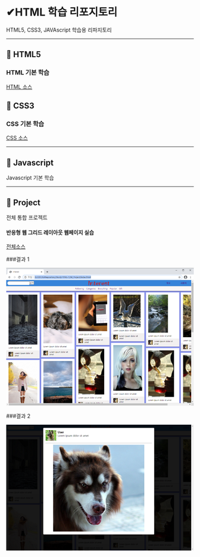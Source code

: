 # ✔HTML 학습 리포지토리
HTML5, CSS3, JAVAscript 학습용 리파지토리
___ 

## 🔸 HTML5 


### HTML 기본 학습
[HTML 소스](https://github.com/JaehyeonHeo/StudyHTML/tree/main/01_HTML)

## 🔸 CSS3 
### CSS 기본 학습
[CSS 소스](https://github.com/JaehyeonHeo/StudyHTML/tree/main/02_CSS)

___
## 🔸 Javascript
Javascript 기본 학습 

___
## 🔸 Project
전체 통합 프로젝트 

#### 반응형 웹 그리드 레이아웃 웹페이지 실습
[전체소스](https://github.com/JaehyeonHeo/StudyHTML/blob/main/04_Project/index.html)

###결과 1

![결과 1](https://github.com/JaehyeonHeo/StudyHTML/blob/main/ref_images/main.png "전체레이아웃")

###결과 2

![결과 2](https://github.com/JaehyeonHeo/StudyHTML/blob/main/ref_images/lightbox.png "팝업레이아웃")



